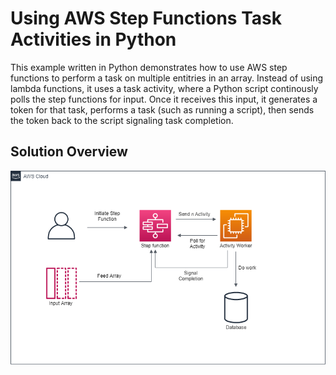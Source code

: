 # Using AWS Step Functions Task Activities in Python

This example written in Python demonstrates how to use AWS step functions to perform a task on multiple entitries in an array. Instead of using lambda functions, it uses a task activity, where a Python script continously polls the step functions for input. Once it receives this input, it generates a token for that task, performs a task (such as running a script), then sends the token back to the script signaling task completion. 

## **Solution Overview**

![Solution Diargram](https://raw.githubusercontent.com/hrmcardle0/step-functions-activity/main/diagram.png)